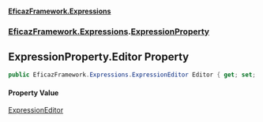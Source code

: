 #### [EficazFramework.Expressions](EficazFrameworkExpressions.md 'EficazFramework Expressions')
### [EficazFramework.Expressions](EficazFrameworkExpressions.md#EficazFramework.Expressions 'EficazFramework.Expressions').[ExpressionProperty](EficazFramework.Expressions/ExpressionProperty.md 'EficazFramework.Expressions.ExpressionProperty')

## ExpressionProperty.Editor Property

```csharp
public EficazFramework.Expressions.ExpressionEditor Editor { get; set; }
```

#### Property Value
[ExpressionEditor](EficazFramework.Expressions/ExpressionEditor.md 'EficazFramework.Expressions.ExpressionEditor')